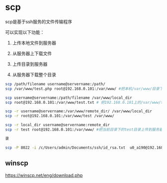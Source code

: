 # scp

scp是基于ssh服务的文件传输程序

可以实现以下功能：

1. 上传本地文件到服务器

2. 从服务器上下载文件

3. 上传目录到服务器

4. 从服务器下载整个目录

   

``` bash
scp /path/filename username@servername:/path/
scp /var/www/test.php root@192.168.0.101:/var/www/ #把本机/var/www/目录下的test.php文件上传到192.168.0.101这台服务器上的/var/www/目录中

scp username@servername:/path/filename /var/www/local_dir 
scp root@192.168.0.101:/var/www/test.txt # 把192.168.0.101上的/var/www/test.txt 的文件下载到/var/www/local_dir（本地目录）

scp -r username@servername:/var/www/remote_dir/ /var/www/local_dir
scp -r root@192.168.0.101:/var/www/test /var/www/ 

scp -r local_dir username@servername:remote_dir
scp -r test root@192.168.0.101:/var/www/ #把当前目录下的test目录上传到服务器的/var/www/ 目

录

scp -P 8022 -i /c/Users/admin/Documents/ssh/id_rsa.txt  u0_a190@192.168.1.111:/data/data/com.termux/files/home/storage/shared/Tencent/MicroMsg/Download/abc.7z .abc

```

 

## winscp

<https://winscp.net/eng/download.php>